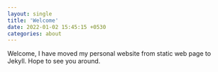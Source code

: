 ```yaml
---
layout: single
title: 'Welcome'
date: 2022-01-02 15:45:15 +0530
categories: about
---
```


Welcome, I have moved my personal website from static web page to Jekyll. Hope to see you around.
